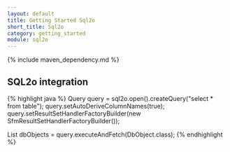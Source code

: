 ```yaml
---
layout: default
title: Getting Started Sql2o
short_title: Sql2o
category: getting_started
module: sql2o
---
```


{% include maven_dependency.md %}


## SQL2o integration

{% highlight java %}
Query query = sql2o.open().createQuery("select * from table");
query.setAutoDeriveColumnNames(true);
query.setResultSetHandlerFactoryBuilder(new SfmResultSetHandlerFactoryBuilder());

List<DbObject> dbObjects = query.executeAndFetch(DbObject.class);
{% endhighlight %}